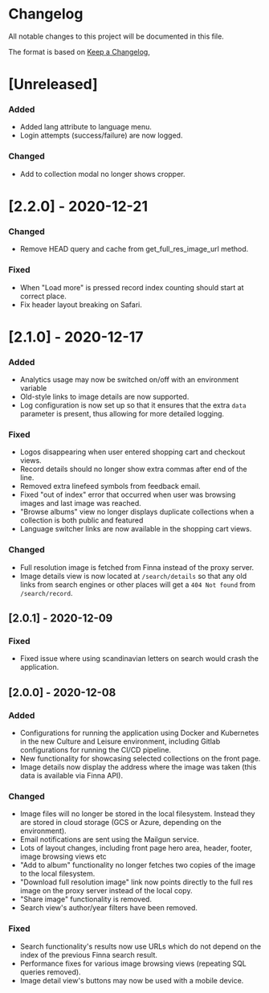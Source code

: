 # Changelog
All notable changes to this project will be documented in this file.

The format is based on [Keep a Changelog](https://keepachangelog.com/en/1.0.0/),

# [Unreleased]
### Added
- Added lang attribute to language menu.
- Login attempts (success/failure) are now logged.

### Changed
- Add to collection modal no longer shows cropper.

# [2.2.0] - 2020-12-21
### Changed
- Remove HEAD query and cache from get_full_res_image_url method.

### Fixed
- When "Load more" is pressed record index counting should start at correct place.
- Fix header layout breaking on Safari.

# [2.1.0] - 2020-12-17
### Added
- Analytics usage may now be switched on/off with an environment variable
- Old-style links to image details are now supported.
- Log configuration is now set up so that it ensures that the extra `data` parameter is present,
thus allowing for more detailed logging.

### Fixed
- Logos disappearing when user entered shopping cart and checkout views.
- Record details should no longer show extra commas after end of the line.
- Removed extra linefeed symbols from feedback email.
- Fixed "out of index" error that occurred when user was browsing images and last image was reached.
- "Browse albums" view no longer displays duplicate collections when a collection is both
public and featured
- Language switcher links are now available in the shopping cart views.

### Changed
- Full resolution image is fetched from Finna instead of the proxy server.
- Image details view is now located at `/search/details` so that any old links from search engines or 
other places will get a `404 Not found` from `/search/record`.

## [2.0.1] - 2020-12-09
### Fixed
- Fixed issue where using scandinavian letters on search would crash the application.

## [2.0.0] - 2020-12-08
### Added
- Configurations for running the application using Docker and Kubernetes in the new Culture and Leisure 
environment, including Gitlab configurations for running the CI/CD pipeline.
- New functionality for showcasing selected collections on the front page. 
- Image details now display the address where the image was taken (this data is available via Finna API).

### Changed
- Image files will no longer be stored in the local filesystem. Instead they are stored in cloud storage (GCS or 
Azure, depending on the environment).
- Email notifications are sent using the Mailgun service.
- Lots of layout changes, including front page hero area, header, footer, image browsing views etc
- "Add to album" functionality no longer fetches two copies of the image to the local filesystem.
- "Download full resolution image" link now points directly to the full res image on the proxy server instead of the 
local copy.
- "Share image" functionality is removed.
- Search view's author/year filters have been removed.

### Fixed
- Search functionality's results now use URLs which do not depend on the index of the previous Finna search result.
- Performance fixes for various image browsing views (repeating SQL queries removed).
- Image detail view's buttons may now be used with a mobile device.
